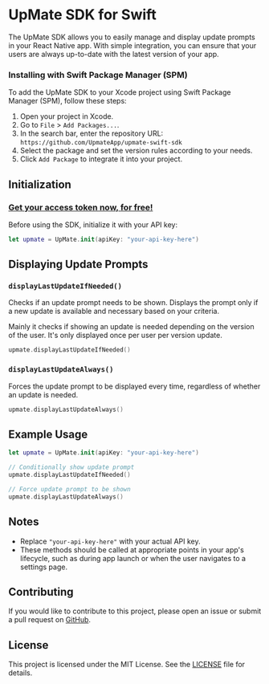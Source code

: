 
# UpMate SDK for Swift

The UpMate SDK allows you to easily manage and display update prompts in your React Native app. With simple integration, you can ensure that your users are always up-to-date with the latest version of your app.



### Installing with Swift Package Manager (SPM)

To add the UpMate SDK to your Xcode project using Swift Package Manager (SPM), follow these steps:

1. Open your project in Xcode.
2. Go to `File` > `Add Packages...`.
3. In the search bar, enter the repository URL: `https://github.com/UpmateApp/upmate-swift-sdk`
4. Select the package and set the version rules according to your needs.
5. Click `Add Package` to integrate it into your project.


## Initialization
### [Get your access token now, for free!](https://upmate-app.web.app/)

Before using the SDK, initialize it with your API key:

```swift
let upmate = UpMate.init(apiKey: "your-api-key-here")
```

## Displaying Update Prompts

### `displayLastUpdateIfNeeded()`

Checks if an update prompt needs to be shown. Displays the prompt only if a new update is available and necessary based on your criteria.

Mainly it checks if showing an update is needed depending on the version of the user. It's only displayed once per user per version update.

```swift
upmate.displayLastUpdateIfNeeded()
```

### `displayLastUpdateAlways()`

Forces the update prompt to be displayed every time, regardless of whether an update is needed.

```swift
upmate.displayLastUpdateAlways()
```

## Example Usage

```swift
let upmate = UpMate.init(apiKey: "your-api-key-here")

// Conditionally show update prompt
upmate.displayLastUpdateIfNeeded()

// Force update prompt to be shown
upmate.displayLastUpdateAlways()
```

## Notes

- Replace `"your-api-key-here"` with your actual API key.
- These methods should be called at appropriate points in your app's lifecycle, such as during app launch or when the user navigates to a settings page.

## Contributing

If you would like to contribute to this project, please open an issue or submit a pull request on [GitHub](https://github.com/your-repo).

## License

This project is licensed under the MIT License. See the [LICENSE](LICENSE) file for details.
